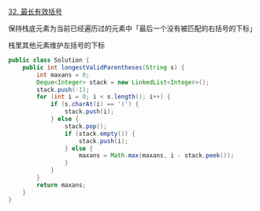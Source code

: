[32. 最长有效括号](https://leetcode-cn.com/problems/longest-valid-parentheses/)

保持栈底元素为当前已经遍历过的元素中「最后一个没有被匹配的右括号的下标」

栈里其他元素维护左括号的下标

```java
public class Solution {
    public int longestValidParentheses(String s) {
        int maxans = 0;
        Deque<Integer> stack = new LinkedList<Integer>();
        stack.push(-1);
        for (int i = 0; i < s.length(); i++) {
            if (s.charAt(i) == '(') {
                stack.push(i);
            } else {
                stack.pop();
                if (stack.empty()) {
                    stack.push(i);
                } else {
                    maxans = Math.max(maxans, i - stack.peek());
                }
            }
        }
        return maxans;
    }
}
```